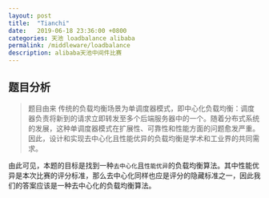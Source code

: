 ```yaml
---
layout: post
title:  "Tianchi"
date:   2019-06-18 23:36:00 +0800
categories: 天池 loadbalance alibaba
permalink: /middleware/loadbalance
description: alibaba天池中间件比赛
---
```


## 题目分析

> 题目由来
传统的负载均衡场景为单调度器模式，即中心化负载均衡：调度器负责将新到的请求立即转发至多个后端服务器中的一个。随着分布式系统的发展，这种单调度器模式在扩展性、可靠性和性能方面的问题愈发严重。因此，设计和实现去中心化且性能优异的负载均衡是学术和工业界的共同需求。

由此可见，本题的目标是找到一种`去中心化`且`性能优异`的负载均衡算法。其中性能优异是本次比赛的评分标准，那么去中心化同样也应是评分的隐藏标准之一，因此我们的答案应该是一种去中心化的负载均衡算法。

